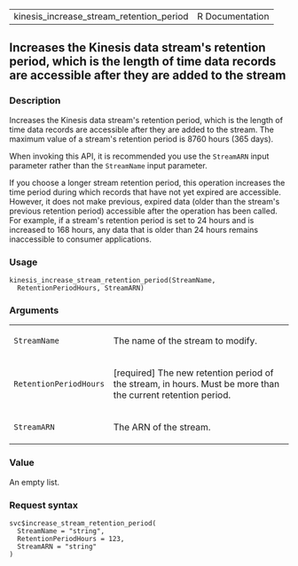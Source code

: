 <table style="width: 100%;">
<tbody>
<tr class="odd">
<td>kinesis_increase_stream_retention_period</td>
<td style="text-align: right;">R Documentation</td>
</tr>
</tbody>
</table>

## Increases the Kinesis data stream's retention period, which is the length of time data records are accessible after they are added to the stream

### Description

Increases the Kinesis data stream's retention period, which is the
length of time data records are accessible after they are added to the
stream. The maximum value of a stream's retention period is 8760 hours
(365 days).

When invoking this API, it is recommended you use the `StreamARN` input
parameter rather than the `StreamName` input parameter.

If you choose a longer stream retention period, this operation increases
the time period during which records that have not yet expired are
accessible. However, it does not make previous, expired data (older than
the stream's previous retention period) accessible after the operation
has been called. For example, if a stream's retention period is set to
24 hours and is increased to 168 hours, any data that is older than 24
hours remains inaccessible to consumer applications.

### Usage

    kinesis_increase_stream_retention_period(StreamName,
      RetentionPeriodHours, StreamARN)

### Arguments

<table>
<colgroup>
<col style="width: 35%" />
<col style="width: 65%" />
</colgroup>
<tbody>
<tr class="odd">
<td><code
id="kinesis_increase_stream_retention_period_:_StreamName">StreamName</code></td>
<td><p>The name of the stream to modify.</p></td>
</tr>
<tr class="even">
<td><code
id="kinesis_increase_stream_retention_period_:_RetentionPeriodHours">RetentionPeriodHours</code></td>
<td><p>[required] The new retention period of the stream, in hours. Must
be more than the current retention period.</p></td>
</tr>
<tr class="odd">
<td><code
id="kinesis_increase_stream_retention_period_:_StreamARN">StreamARN</code></td>
<td><p>The ARN of the stream.</p></td>
</tr>
</tbody>
</table>

### Value

An empty list.

### Request syntax

    svc$increase_stream_retention_period(
      StreamName = "string",
      RetentionPeriodHours = 123,
      StreamARN = "string"
    )
